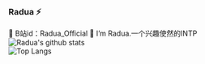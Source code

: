 ### Radua ⚡ 

<!--
**Raduap/Raduap** is a ✨ _special_ ✨ repository because its `README.md` (this file) appears on your GitHub profile.

Here are some ideas to get you started:

- 🔭 I’m currently working on ...
- 🌱 I’m currently learning ...
- 👯 I’m looking to collaborate on ...
- 🤔 I’m looking for help with ...
- 💬 Ask me about ...
- 📫 How to reach me: ...
- 😄 Pronouns: ...
- ⚡ Fun fact: ...
-->
💬 B站id：Radua_Official
🔭 I’m Radua.一个兴趣使然的INTP
![Radua's github stats](https://github-readme-stats.vercel.app/api?username=Raduap&show_icons=true&include_all_commits=true)  
![Top Langs](https://github-readme-stats.vercel.app/api/top-langs/?username=Raduap&card_width=495)
